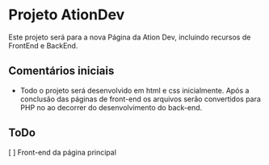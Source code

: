 # Projeto AtionDev
Este projeto será para a nova Página da Ation Dev, incluindo recursos de FrontEnd e BackEnd.

## Comentários iniciais
- Todo o projeto será desenvolvido em html e css inicialmente. Após a conclusão das páginas de front-end os arquivos serão convertidos para PHP no ao decorrer do desenvolvimento do back-end.

## ToDo
[ ] Front-end da página principal